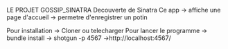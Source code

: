 LE PROJET GOSSIP_SINATRA
Decouverte de Sinatra
Ce app -> affiche une page d'accueil
       -> permetre d'enregistrer un potin
       
Pour installation -> Cloner ou telecharger
Pour lancer le programme -> bundle install
                         -> shotgun -p 4567
                         ->http://localhost:4567/
